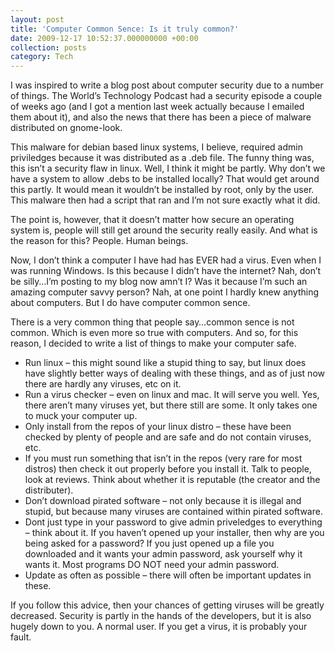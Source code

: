 ```yaml
---
layout: post
title: 'Computer Common Sence: Is it truly common?'
date: 2009-12-17 10:52:37.000000000 +00:00
collection: posts
category: Tech
---
```


I was inspired to write a blog post about computer security due to a number of things. The World’s Technology Podcast had a security episode a couple of weeks ago (and I got a mention last week actually because I emailed them about it), and also the news that there has been a piece of malware distributed on gnome-look.

This malware for debian based linux systems, I believe, required admin priviledges because it was distributed as a .deb file. The funny thing was, this isn’t a security flaw in linux. Well, I think it might be partly. Why don’t we have a system to allow .debs to be installed locally? That would get around this partly. It would mean it wouldn’t be installed by root, only by the user. This malware then had a script that ran and I’m not sure exactly what it did.

The point is, however, that it doesn’t matter how secure an operating system is, people will still get around the security really easily. And what is the reason for this? People. Human beings.

Now, I don’t think a computer I have had has EVER had a virus. Even when I was running Windows. Is this because I didn’t have the internet? Nah, don’t be silly…I’m posting to my blog now amn’t I? Was it because I’m such an amazing computer savvy person? Nah, at one point I hardly knew anything about computers. But I do have computer common sence.

There is a very common thing that people say…common sence is not common. Which is even more so true with computers. And so, for this reason, I decided to write a list of things to make your computer safe.

- Run linux – this might sound like a stupid thing to say, but linux does have slightly better ways of dealing with these things, and as of just now there are hardly any viruses, etc on it.
- Run a virus checker – even on linux and mac. It will serve you well. Yes, there aren’t many viruses yet, but there still are some. It only takes one to muck your computer up.
- Only install from the repos of your linux distro – these have been checked by plenty of people and are safe and do not contain viruses, etc.
- If you must run something that isn’t in the repos (very rare for most distros) then check it out properly before you install it. Talk to people, look at reviews. Think about whether it is reputable (the creator and the distributer).
- Don’t download pirated software – not only because it is illegal and stupid, but because many viruses are contained within pirated software.
- Dont just type in your password to give admin priveledges to everything – think about it. If you haven’t opened up your installer, then why are you being asked for a password? If you just opened up a file you downloaded and it wants your admin password, ask yourself why it wants it. Most programs DO NOT need your admin password.
- Update as often as possible – there will often be important updates in these.

If you follow this advice, then your chances of getting viruses will be greatly decreased. Security is partly in the hands of the developers, but it is also hugely down to you. A normal user. If you get a virus, it is probably your fault.
